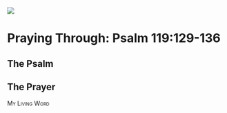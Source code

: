 <img class="intro-right" src="/images/art-paris-psalter.jpg">

# Praying Through: Psalm 119:129-136

## The Psalm

## The Prayer

<div style="font-variant: small-caps;">
My Living Word
</div>
